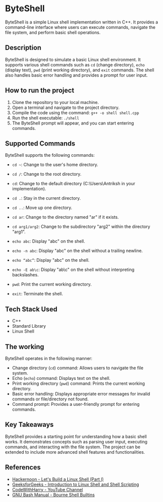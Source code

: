 # ByteShell

ByteShell is a simple Linux shell implementation written in C++. It provides a command-line interface where users can execute commands, navigate the file system, and perform basic shell operations.

## Description

ByteShell is designed to simulate a basic Linux shell environment. It supports various shell commands such as `cd` (change directory), `echo` (display text), `pwd` (print working directory), and `exit` commands. The shell also handles basic error handling and provides a prompt for user input.

## How to run the project

1. Clone the repository to your local machine.
2. Open a terminal and navigate to the project directory.
3. Compile the code using the command: `g++ -o shell shell.cpp`
4. Run the shell executable: `./shell`
5. The ByteShell prompt will appear, and you can start entering commands.

## Supported Commands

ByteShell supports the following commands:

- `cd ~`: Change to the user's home directory.
- `cd /`: Change to the root directory.
- `cd`: Change to the default directory (C:\Users\Antriksh in your implementation).
- `cd .`: Stay in the current directory.
- `cd ..`: Move up one directory.
- `cd ar`: Change to the directory named "ar" if it exists.
- `cd arg1/arg2`: Change to the subdirectory "arg2" within the directory "arg1".

- `echo abc`: Display "abc" on the shell.
- `echo -n abc`: Display "abc" on the shell without a trailing newline.
- `echo “abc”`: Display "abc" on the shell.
- `echo -E ab\c`: Display "ab\c" on the shell without interpreting backslashes.

- `pwd`: Print the current working directory.

- `exit`: Terminate the shell.

## Tech Stack Used

- C++
- Standard Library
- Linux Shell

## The working

ByteShell operates in the following manner:

- Change directory (`cd`) command: Allows users to navigate the file system.
- Echo (`echo`) command: Displays text on the shell.
- Print working directory (`pwd`) command: Prints the current working directory.
- Basic error handling: Displays appropriate error messages for invalid commands or file/directory not found.
- Command prompt: Provides a user-friendly prompt for entering commands.

## Key Takeaways

ByteShell provides a starting point for understanding how a basic shell works. It demonstrates concepts such as parsing user input, executing commands, and interacting with the file system. The project can be extended to include more advanced shell features and functionalities.

## References

- [Hackernoon - Let's Build a Linux Shell (Part I)](https://hackernoon.com/lets-build-a-linux-shell-part-i-bz3n3vg1)
- [GeeksforGeeks - Introduction to Linux Shell and Shell Scripting](https://www.geeksforgeeks.org/introduction-linux-shell-shell-scripting/)
- [CodeWithHarry - YouTube Channel](https://www.youtube.com/@CodeWithHarry)
- [GNU Bash Manual - Bourne Shell Builtins](https://www.gnu.org/software/bash/manual/html_node/Bourne-Shell-Builtins.html)
